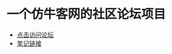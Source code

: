 # 一个仿牛客网的社区论坛项目

- [点击访问论坛](http://81.70.253.149:8080/)
- [笔记链接](https://www.yuque.com/books/share/b01bbe3c-4c24-46f5-9467-691268d58f30?#)
